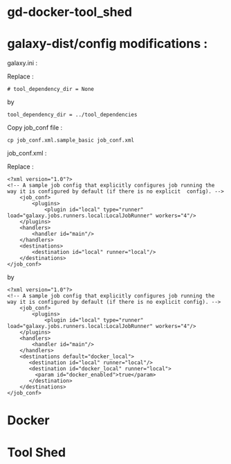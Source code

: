 # gd-docker-tool_shed

# galaxy-dist/config modifications :

galaxy.ini :

Replace : 

```
# tool_dependency_dir = None
```

by

```
tool_dependency_dir = ../tool_dependencies
```

Copy job_conf file :

```
cp job_conf.xml.sample_basic job_conf.xml
```

job_conf.xml :

Replace : 

```
<?xml version="1.0"?>
<!-- A sample job config that explicitly configures job running the way it is configured by default (if there is no explicit  config). -->
    <job_conf>
        <plugins>
            <plugin id="local" type="runner" load="galaxy.jobs.runners.local:LocalJobRunner" workers="4"/>
    </plugins>
    <handlers>
        <handler id="main"/>
    </handlers>
    <destinations>
        <destination id="local" runner="local"/>
    </destinations>
</job_conf>
```

by

```
<?xml version="1.0"?>
<!-- A sample job config that explicitly configures job running the way it is configured by default (if there is no explicit config). -->
    <job_conf>
        <plugins>
            <plugin id="local" type="runner" load="galaxy.jobs.runners.local:LocalJobRunner" workers="4"/>
    </plugins>
    <handlers>
        <handler id="main"/>
    </handlers>
    <destinations default="docker_local">
       <destination id="local" runner="local"/>
       <destination id="docker_local" runner="local">
         <param id="docker_enabled">true</param>
       </destination>
    </destinations>
</job_conf>
```

# Docker



# Tool Shed 





